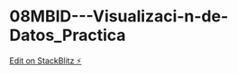 # 08MBID---Visualizaci-n-de-Datos_Practica

[Edit on StackBlitz ⚡️](https://stackblitz.com/edit/js-sp2aft)